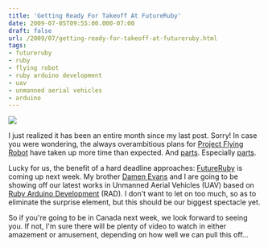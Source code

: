 ```yaml
---
title: 'Getting Ready For Takeoff At FutureRuby'
date: 2009-07-05T09:55:00.000-07:00
draft: false
url: /2009/07/getting-ready-for-takeoff-at-futureruby.html
tags: 
- futureruby
- ruby
- flying robot
- ruby arduino development
- uav
- unmanned aerial vehicles
- arduino
---
```


[![](http://upload.wikimedia.org/wikipedia/commons/thumb/d/da/Leonardo_Design_for_a_Flying_Machine,_c._1505.jpg/450px-Leonardo_Design_for_a_Flying_Machine,_c._1505.jpg)](http://upload.wikimedia.org/wikipedia/commons/thumb/d/da/Leonardo_Design_for_a_Flying_Machine,_c._1505.jpg/450px-Leonardo_Design_for_a_Flying_Machine,_c._1505.jpg)

I just realized it has been an entire month since my last post. Sorry! In case you were wondering, the always overambitious plans for [Project Flying Robot](http://flyingrobo.com) have taken up more time than expected. And [parts](http://www.sparkfun.com). Especially [parts](http://www.digikey.com/).  
  
Lucky for us, the benefit of a hard deadline approaches: [FutureRuby](http://futureruby.com/) is coming up next week. My brother [Damen Evans](http://myfirstairship.blogspot.com/) and I are going to be showing off our latest works in Unmanned Aerial Vehicles (UAV) based on [Ruby Arduino Development](http://rad.rubyforge.org/) (RAD). I don't want to let on too much, so as to eliminate the surprise element, but this should be our biggest spectacle yet.  
  
So if you're going to be in Canada next week, we look forward to seeing you. If not, I'm sure there will be plenty of video to watch in either amazement or amusement, depending on how well we can pull this off...